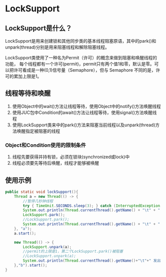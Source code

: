 # LockSupport

## LockSupport是什么？

LockSupport是用来创建锁和其他同步类的基本线程阻塞原语，其中的park()和unpark(thread)分别是用来阻塞线程和解除阻塞线程。

LockSupport类使用了一种名为Permit（许可）的概念来做到阻塞和唤醒线程的功能， 每个线程都有一个许可(permit)，permit只有两个值1和零，默认是零。可以把许可看成是一种(0,1)信号量（Semaphore），但与 Semaphore 不同的是，许可的累加上限是1。

## 线程等待和唤醒

1. 使用Object中的wait()方法让线程等待，使用Object中的notify()方法唤醒线程
2. 使用JUC包中Condition的await()方法让线程等待，使用signal()方法唤醒线程
3. 使用LockSupport类来中的park()方法来阻塞当前线程以及unpark(thread)方法唤醒指定被阻塞的线程

### Object和Condition使用的限制条件

1. 线程先要获得并持有锁，必须在锁块(synchronized或lock)中
2. 线程必须要先等待后唤醒，线程才能够被唤醒

## 使用示例

```java
public static void lockSupport(){
    Thread a = new Thread(() -> {
        //暂停几秒钟线程
        try { TimeUnit.SECONDS.sleep(3); } catch (InterruptedException e) { e.printStackTrace(); }
        System.out.println(Thread.currentThread().getName() + "\t" + " come in");
        LockSupport.park();
        //LockSupport.park();
        System.out.println(Thread.currentThread().getName() + "\t" + " 被唤醒");
    }, "a");
    a.start();

    new Thread(() -> {
        LockSupport.unpark(a);
        //permit的上限是1，第二个LockSupport.park()被阻塞
        //LockSupport.unpark(a);
        System.out.println(Thread.currentThread().getName()+"\t"+" 发出通知");
    },"b").start();
}
```

